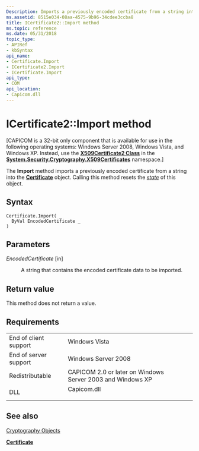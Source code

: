 ```yaml
---
Description: Imports a previously encoded certificate from a string into the Certificate object.
ms.assetid: 8515e034-08aa-4575-9b96-34cdee3ccba8
title: ICertificate2::Import method
ms.topic: reference
ms.date: 05/31/2018
topic_type:
- APIRef
- kbSyntax
api_name:
- Certificate.Import
- ICertificate2.Import
- ICertificate.Import
api_type:
- COM
api_location:
- Capicom.dll
---
```


# ICertificate2::Import method

\[CAPICOM is a 32-bit only component that is available for use in the following operating systems: Windows Server 2008, Windows Vista, and Windows XP. Instead, use the [**X509Certificate2 Class**](/previous-versions/windows/embedded/hh424017(v=msdn.10)) in the [**System.Security.Cryptography.X509Certificates**](/dotnet/api/system.security.cryptography.x509certificates.publickey.-ctor?view=netcore-3.1) namespace.\]

The **Import** method imports a previously encoded certificate from a string into the [**Certificate**](certificate.md) object. Calling this method resets the [*state*](../secgloss/s-gly.md) of this object.

## Syntax


```VB
Certificate.Import( _
  ByVal EncodedCertificate _
)
```



## Parameters

<dl> <dt>

*EncodedCertificate* \[in\]
</dt> <dd>

A string that contains the encoded certificate data to be imported.

</dd> </dl>

## Return value

This method does not return a value.

## Requirements



|                                  |                                                                                        |
|----------------------------------|----------------------------------------------------------------------------------------|
| End of client support<br/> | Windows Vista<br/>                                                               |
| End of server support<br/> | Windows Server 2008<br/>                                                         |
| Redistributable<br/>       | CAPICOM 2.0 or later on Windows Server 2003 and Windows XP<br/>                  |
| DLL<br/>                   | <dl> <dt>Capicom.dll</dt> </dl> |



## See also

<dl> <dt>

[Cryptography Objects](cryptography-objects.md)
</dt> <dt>

[**Certificate**](certificate.md)
</dt> </dl>

 

 